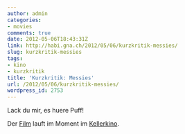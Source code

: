 ```yaml
---
author: admin
categories:
- movies
comments: true
date: 2012-05-06T18:43:31Z
link: http://habi.gna.ch/2012/05/06/kurzkritik-messies/
slug: kurzkritik-messies
tags:
- kino
- kurzkritik
title: 'Kurzkritik: Messies'
url: /2012/05/06/kurzkritik-messies/
wordpress_id: 2753
---
```


Lack du mir, es huere Puff!

Der [Film](http://www.fairandugly.ch/messies/) lauft im Moment im [Kellerkino](http://www.kinokunstmuseum.ch/).
